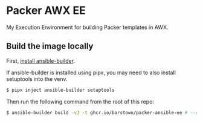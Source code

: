 # Packer AWX EE

My Execution Environment for building Packer templates in AWX.

## Build the image locally

First, [install ansible-builder](https://ansible-builder.readthedocs.io/en/stable/installation/).

If ansible-builder is installed using pipx, you may need to also install setuptools into the venv.

```bash
$ pipx inject ansible-builder setuptools
```

Then run the following command from the root of this repo:

```bash
$ ansible-builder build -v3 -t ghcr.io/barstown/packer-ansible-ee # --container-runtime=docker # Is podman by default
```
